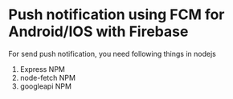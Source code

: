 # Push notification using FCM for Android/IOS with Firebase

For send push notification, you need following things in nodejs

1) Express NPM
2) node-fetch NPM
3) googleapi NPM
